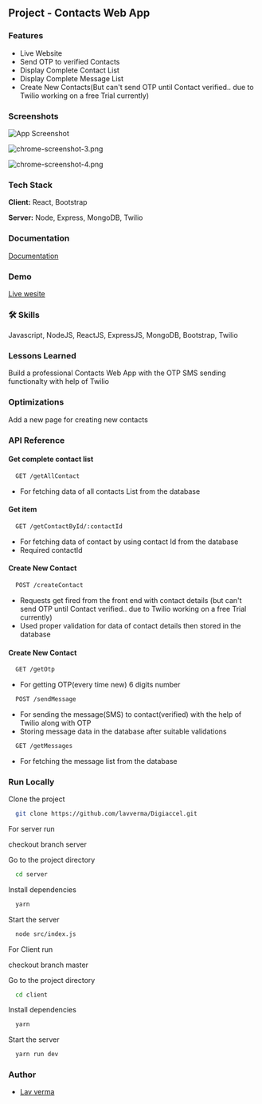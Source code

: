
##  Project - Contacts Web App

### Features

- Live Website
- Send OTP to verified Contacts 
- Display Complete Contact List
- Display Complete Message List
- Create New Contacts(But can't send OTP until Contact verified.. due to Twilio working on a free Trial currently)


### Screenshots

![App Screenshot](https://i.postimg.cc/nzBWYh4Z/chrome-screenshot-2.png)

![chrome-screenshot-3.png](https://i.postimg.cc/R0Hmy97p/chrome-screenshot-3.png)

![chrome-screenshot-4.png](https://i.postimg.cc/G2tFd7pf/chrome-screenshot-4.png)
### Tech Stack

**Client:** React, Bootstrap

**Server:** Node, Express, MongoDB, Twilio


### Documentation

[Documentation](https://docs.google.com/document/d/12N8T_HIUBI1ttDsSncwO62zWSpJ_3n9eNqzycbAals8/edit?usp=sharing)


### Demo

[Live wesite](https://contacts-3dtu.onrender.com/)


### 🛠 Skills
Javascript, NodeJS, ReactJS, ExpressJS, MongoDB, Bootstrap, Twilio


### Lessons Learned

Build a professional Contacts Web App with the OTP SMS sending functionalty with help of Twilio 
### Optimizations

Add a new page for creating new contacts
### API Reference

#### Get complete contact list

```bash
  GET /getAllContact
```
- For fetching data of all contacts List from the database
#### Get item

```bash
  GET /getContactById/:contactId
```
-  For fetching data of contact by using contact Id from the database
- Required contactId

#### Create New Contact

```bash
  POST /createContact
```
-  Requests get fired from the front end with contact details (but can't send OTP until Contact verified.. due to Twilio working on a free Trial currently) 
- Used proper validation for data of contact details then stored in the database

#### Create New Contact

```bash
  GET /getOtp
```
- For getting OTP(every time new) 6 digits number

```bash
  POST /sendMessage
```
- For sending the message(SMS) to contact(verified) with the help of Twilio along with OTP
- Storing message data in the database after suitable validations

```bash
  GET /getMessages
```
- For fetching the message list from the database
### Run Locally

Clone the project

```bash
  git clone https://github.com/lavverma/Digiaccel.git
```
For server run

checkout branch server

Go to the project directory

```bash
  cd server
```

Install dependencies

```bash
  yarn
```

Start the server

```bash
  node src/index.js
```

For Client run

checkout branch master

Go to the project directory

```bash
  cd client
```

Install dependencies

```bash
  yarn
```

Start the server

```bash
  yarn run dev
```


### Author

- [Lav verma](https://github.com/lavverma)

